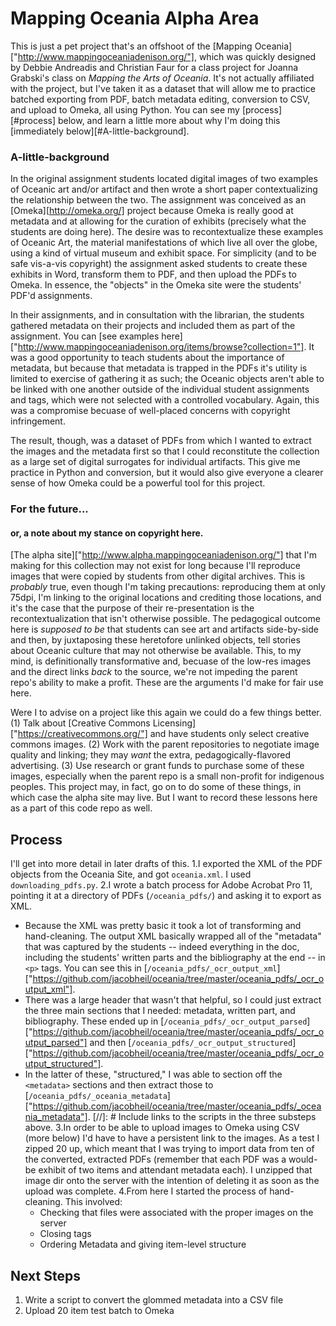 # Mapping Oceania Alpha Area

This is just a pet project that's an offshoot of the [Mapping Oceania]["http://www.mappingoceaniadenison.org/"], which was quickly designed by Debbie Andreadis and Christian Faur for a class project for Joanna Grabski's class on _Mapping the Arts of Oceania_. It's not actually affiliated with the project, but I've taken it as a dataset that will allow me to practice batched exporting from PDF, batch metadata editing, conversion to CSV, and upload to Omeka, all using Python. You can see my [process][#process] below, and learn a little more about why I'm doing this [immediately below][#A-little-background]. 

### A-little-background
In the original assignment students located digital images of two examples of Oceanic art and/or artifact and then wrote a short paper contextualizing the relationship between the two. The assignment was conceived as an [Omeka][http://omeka.org/] project because Omeka is really good at metadata and at allowing for the curation of exhibits (precisely what the students are doing here). The desire was to recontextualize these examples of Oceanic Art, the material manifestations of which live all over the globe, using a kind of virtual museum and exhibit space. For simplicity (and to be safe vis-a-vis copyright) the assignment asked students to create these exhibits in Word, transform them to PDF, and then upload the PDFs to Omeka. In essence, the "objects" in the Omeka site were the students' PDF'd assignments. 

In their assignments, and in consultation with the librarian, the students gathered metadata on their projects and included them as part of the assignment. You can [see examples here]["http://www.mappingoceaniadenison.org/items/browse?collection=1"]. It was a good opportunity to teach students about the importance of metadata, but because that metadata is trapped in the PDFs it's utility is limited to exercise of gathering it as such; the Oceanic objects aren't able to be linked with one another outside of the individual student assignments and tags, which were not selected with a controlled vocabulary. Again, this was a compromise becuase of well-placed concerns with copyright infringement.

The result, though, was a dataset of PDFs from which I wanted to extract the images and the metadata first so that I could reconstitute the collection as a large set of digital surrogates for individual artifacts. This give me practice in Python and conversion, but it would also give everyone a clearer sense of how Omeka could be a powerful tool for this project. 

### For the future...
#### or, a note about my stance on copyright here.
[The alpha site]["http://www.alpha.mappingoceaniadenison.org/"] that I'm making for this collection may not exist for long because I'll reproduce images that were copied by students from other digital archives. This is _probably_ true, even though I'm taking precautions: reproducing them at only 75dpi, I'm linking to the original locations and crediting those locations, and it's the case that the purpose of their re-presentation is the recontextualization that isn't otherwise possible. The pedagogical outcome here is _supposed to be_ that students can see art and artifacts side-by-side and then, by juxtaposing these heretofore unlinked objects, tell stories about Oceanic culture that may not otherwise be available. This, to my mind, is definitionally transformative and, becuase of the low-res images and the direct links _back_ to the source, we're not impeding the parent repo's ability to make a profit. These are the arguments I'd make for fair use here. 

Were I to advise on a project like this again we could do a few things better. (1) Talk about [Creative Commons Licensing]["https://creativecommons.org/"] and have students only select creative commons images. (2) Work with the parent repositories to negotiate image quality and linking; they may *want* the extra, pedagogically-flavored advertising. (3) Use research or grant funds to purchase some of these images, especially when the parent repo is a small non-profit for indigenous peoples. This project may, in fact, go on to do some of these things, in which case the alpha site may live. But I want to record these lessons here as a part of this code repo as well. 

## Process
I'll get into more detail in later drafts of this. 
1.I exported the XML of the PDF objects from the Oceania Site, and got `oceania.xml`. I used `downloading_pdfs.py`.
2.I wrote a batch process for Adobe Acrobat Pro 11, pointing it at a directory of PDFs (`/oceania_pdfs/`) and asking it to export as XML.
  * Because the XML was pretty basic it took a lot of transforming and hand-cleaning. The output XML basically wrapped all of the "metadata" that was captured by the students -- indeed everything in the doc, including the students' written parts and the bibliography at the end -- in `<p>` tags. You can see this in [`/oceania_pdfs/_ocr_output_xml`]["https://github.com/jacobheil/oceania/tree/master/oceania_pdfs/_ocr_output_xml"].
  * There was a large header that wasn't that helpful, so I could just extract the three main sections that I needed: metadata, written part, and bibliography. These ended up in [`/oceania_pdfs/_ocr_output_parsed`]["https://github.com/jacobheil/oceania/tree/master/oceania_pdfs/_ocr_output_parsed"] and then [`/oceania_pdfs/_ocr_output_structured`]["https://github.com/jacobheil/oceania/tree/master/oceania_pdfs/_ocr_output_structured"].
  * In the latter of these, "structured," I was able to section off the `<metadata>` sections and then extract those to [`/oceania_pdfs/_oceania_metadata`]["https://github.com/jacobheil/oceania/tree/master/oceania_pdfs/_oceania_metadata"].
[//]: # Include links to the scripts in the three substeps above.
3.In order to be able to upload images to Omeka using CSV (more below) I'd have to have a persistent link to the images. As a test I zipped 20 up, which meant that I was trying to import data from ten of the converted, extracted PDFs (remember that each PDF was a would-be exhibit of two items and attendant metadata each). I unzipped that image dir onto the server with the intention of deleting it as soon as the upload was complete. 
4.From here I started the process of hand-cleaning. This involved:
    * Checking that files were associated with the proper images on the server
    * Closing tags
    * Ordering Metadata and giving item-level structure

## Next Steps
1. Write a script to convert the glommed metadata into a CSV file
2. Upload 20 item test batch to Omeka 


